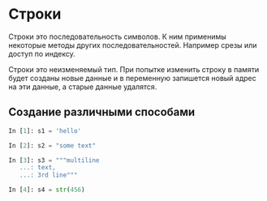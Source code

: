 # Строки

Строки это последовательность символов. К ним применимы некоторые методы других последовательностей. Например срезы или доступ по индексу.

Строки это неизменяемый тип. При попытке изменить строку в памяти будет созданы новые данные и в переменную запишется новый адрес на эти данные, а старые данные удалятся.

## Создание различными способами

```python
In [1]: s1 = 'hello'

In [2]: s2 = "some text"

In [3]: s3 = """multiline
   ...: text,
   ...: 3rd line"""

In [4]: s4 = str(456)
```
